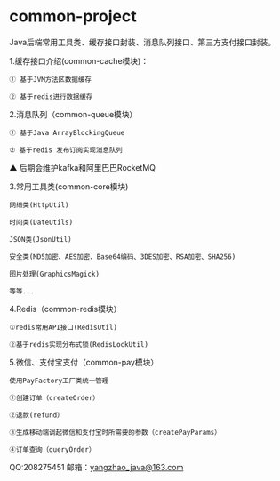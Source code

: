 # common-project
Java后端常用工具类、缓存接口封装、消息队列接口、第三方支付接口封装。

1.缓存接口介绍(common-cache模块)：

    ① 基于JVM方法区数据缓存

    ② 基于redis进行数据缓存

2.消息队列（common-queue模块）

    ① 基于Java ArrayBlockingQueue

    ② 基于redis 发布订阅实现消息队列

  ▲ 后期会维护kafka和阿里巴巴RocketMQ

3.常用工具类(common-core模块)

    网络类(HttpUtil)

    时间类(DateUtils)

    JSON类(JsonUtil)

    安全类(MD5加密、AES加密、Base64编码、3DES加密、RSA加密、SHA256)

    图片处理(GraphicsMagick)

    等等...

4.Redis（common-redis模块）

    ①redis常用API接口(RedisUtil)

    ②基于redis实现分布式锁(RedisLockUtil)

5.微信、支付宝支付（common-pay模块）

    使用PayFactory工厂类统一管理

    ①创建订单（createOrder）
    
    ②退款(refund）
    
    ③生成移动端调起微信和支付宝时所需要的参数（createPayParams）
    
    ④订单查询（queryOrder）

QQ:208275451
邮箱：yangzhao_java@163.com



